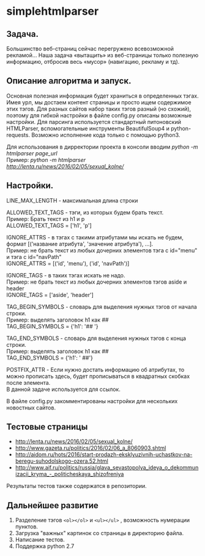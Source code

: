 # simplehtmlparser

## Задача.

Большинство веб-страниц сейчас перегружено всевозможной рекламой… Наша задача «вытащить»
из веб-страницы только полезную информацию, отбросив весь «мусор» (навигацию, рекламу и тд).

## Описание алгоритма и запуск.

Основная полезная информация будет храниться в определенных тэгах. Имея урл, мы достаем контент страницы и просто ищем содержимое этих тэгов. Для разных сайтов набор таких тэгов разный (но схожий), поэтому для гибкой настройки в файле config.py описаны возможные настройки. Для парсинга используется стандартный питоновский HTMLParser, вспомогательные инструменты BeautifulSoup4 и python-requests. Возможно исполнение кода только с помощью python3.

Для использования в дирректории проекта в консоли вводим *python -m htmlparser page_url*<br/>
Пример: *python -m htmlparser http://lenta.ru/news/2016/02/05/sexual_kolne/*

## Настройки.
LINE_MAX_LENGTH - максимальная длина строки

ALLOWED_TEXT_TAGS - тэги, из которых будем брать текст. <br/>
Пример: Брать текст из h1 и p<br/>
ALLOWED_TEXT_TAGS = ['h1', 'p']

IGNORE_ATTRS - в тэгах с такими атрибутами мы искать не будем, формат [('название атрибута', 'значение атрибута'), ...].<br/> 
Пример: не брать текст из любых дочерних элементов тэга с id="menu" и тэга с id="navPath"<br/>
IGNORE_ATTRS = [('id', 'menu'), ('id', 'navPath')]<br/>

IGNORE_TAGS - в таких тэгах искать не надо. <br/>
Пример: не брать текст из любых дочерних элементов тэгов aside и header<br/>
IGNORE_TAGS = ['aside', 'header']<br/>

TAG_BEGIN_SYMBOLS - словарь для выделения нужных тэгов от начала строки.<br/> 
Пример: выделять заголовок h1 как ##<br/>
TAG_BEGIN_SYMBOLS = {'h1': '## '}<br/>

TAG_END_SYMBOLS - словарь для выделения нужных тэгов с конца строки.<br/> 
Пример: выделять заголовок h1 как ##<br/>
TAG_END_SYMBOLS = {'h1': ' ##'}<br/>

POSTFIX_ATTR - Если нужно достать информацию об атрибутах, то можно прописать здесь, будет прописываться в квадратных 
скобках после элемента.<br/>
В данной задаче используется для ссылок.

В файле config.py закомментированы настройки для нескольких новостных сайтов.

## Тестовые страницы
* http://lenta.ru/news/2016/02/05/sexual_kolne/
* http://www.gazeta.ru/politics/2016/02/06_a_8060903.shtml
* http://aidom.ru/hots/2016/start-prodazh-eksklyuzivnih-uchastkov-na-beregu-suhodolskogo-ozera.52.html
* http://www.aif.ru/politics/russia/glava_sevastopolya_ideya_o_dekommunizacii_kryma_-_politicheskaya_shizofreniya

Результаты тестов также содержатся в репозитории.

## Дальнейшее развитие
1. Разделение тэгов `<ol></ol>` и `<ul></ul>` , возможность нумерации пунктов.
2. Загрузка "важных" картинок со страницы в директорию файла. 
3. Написание тестов.
4. Поддержка python 2.7


